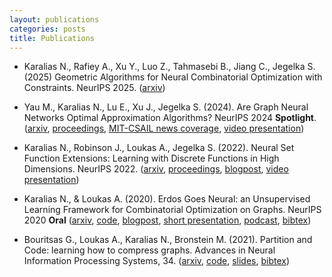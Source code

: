 ```yaml
---
layout: publications
categories: posts
title: Publications
---
```

* Karalias N., Rafiey A., Xu Y., Luo Z., Tahmasebi B., Jiang C., Jegelka S. (2025)
Geometric Algorithms for Neural Combinatorial Optimization with Constraints. NeurIPS 2025. ([arxiv][19])

* Yau M., Karalias N., Lu E., Xu J., Jegelka S. (2024). Are Graph Neural Networks Optimal Approximation Algorithms? NeurIPS 2024 **Spotlight**. ([arxiv][15], [proceedings][16], [MIT-CSAIL news coverage][17], [video presentation][18])

* Karalias N., Robinson J., Loukas A., Jegelka S. (2022). Neural Set Function Extensions: Learning with Discrete Functions in High Dimensions. NeurIPS 2022. ([arxiv][11], [proceedings][12], [blogpost][13], [video presentation][14])

* Karalias N., & Loukas A. (2020). Erdos Goes Neural: an Unsupervised Learning Framework for Combinatorial Optimization on Graphs.  NeurIPS 2020 **Oral** ([arxiv][6], [code][1], [blogpost][2], [short presentation][3], [podcast][4], [bibtex][5])

* Bouritsas G., Loukas A., Karalias N., Bronstein M. (2021). Partition and Code: learning how to compress graphs. Advances in Neural Information Processing Systems, 34. ([arxiv][8], [code][7], [slides][10], [bibtex][9])

[1]: https://github.com/Stalence/erdos_neu
[2]: https://andreasloukas.blog/2020/10/31/erdos-goes-neural/
[3]: https://nips.cc/virtual/2020/public/poster_49f85a9ed090b20c8bed85a5923c669f.html
[4]: https://www.youtube.com/watch?v=QhH5kWNU9f4
[5]: https://proceedings.neurips.cc/paper/10283-/bibtex
[6]: https://arxiv.org/abs/2006.10643
[7]: https://github.com/gbouritsas/PnC
[8]: https://arxiv.org/abs/2107.01952
[9]: https://github.com/gbouritsas/PnC#citation
[10]: https://drive.google.com/file/d/1BShQTbSGei0AuoTV1b46GcXU1unRHerD/view?usp=sharing
[11]: https://arxiv.org/abs/2208.04055
[12]: https://proceedings.neurips.cc/paper_files/paper/2022/hash/6294a235c0b80f0a2b224375c546c750-Abstract-Conference.
[13]: https://stalence.github.io/posts/2022-12-18/Neural_Extensions.html
[14]: https://www.youtube.com/watch?v=02I7EtgIQec
[15]: https://arxiv.org/abs/2310.00526
[16]: https://proceedings.neurips.cc/paper_files/paper/2024/file/85db52cc08c5e00cfb1d216b1c85ba35-Paper-Conference.pdf
[17]: https://www.csail.mit.edu/news/deep-learning-np-hard-problems
[18]: https://www.youtube.com/watch?v=lkanPTlG96A
[19]: https://arxiv.org/abs/2510.24039